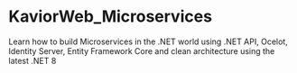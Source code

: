 # KaviorWeb_Microservices
Learn how to build Microservices in the .NET world using .NET API, Ocelot, Identity Server, Entity Framework Core and clean architecture using the latest .NET 8

